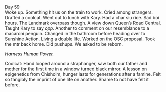 Day 59   
Woke up. Something hit us on the train to work. Cried among strangers. Drafted a coolcat. Went out to lunch with Kary. Had a char siu rice. Sad boi hours. The Landmark overpass though. A view down Queen’s Road Central. Taught Kary to say *opp*. Another to comment on our resemblance to a macaroni penguin. Changed in the bathroom before heading over to Sunshine Action. Living a double life. Worked on the OSC proposal. Took the mtr back home. Did pushups. We asked to be reborn. 

*Harness Human Power.* 

Coolcat: Hand looped around a straphanger, saw both our father and mother for the first time in a window turned black mirror. A lesson on epigenetics from Chisholm, hunger lasts for generations after a famine. Felt so tangibly the imprint of one life on another. Shame to not have felt it before.